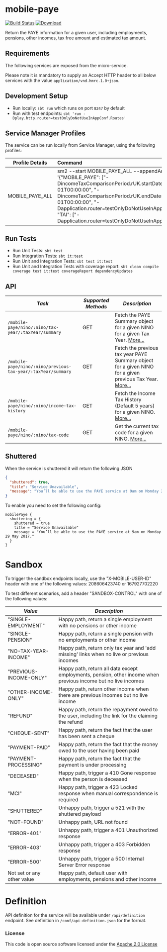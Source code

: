 mobile-paye
=============================================

[![Build Status](https://travis-ci.org/hmrc/mobile-paye.svg)](https://travis-ci.org/hmrc/mobile-paye) [ ![Download](https://api.bintray.com/packages/hmrc/releases/mobile-paye/images/download.svg) ](https://bintray.com/hmrc/releases/mobile-paye/_latestVersion)

Return the PAYE information for a given user, including employments, pensions, other incomes, tax free amount and
estimated tax amount.

Requirements
------------

The following services are exposed from the micro-service.

Please note it is mandatory to supply an Accept HTTP header to all below services with the
value ```application/vnd.hmrc.1.0+json```.

## Development Setup
- Run locally: `sbt run` which runs on port `8247` by default
- Run with test endpoints: `sbt 'run -Dplay.http.router=testOnlyDoNotUseInAppConf.Routes'`

##  Service Manager Profiles
The service can be run locally from Service Manager, using the following profiles:

| Profile Details                | Command                                                                                                                                                                                     |
|--------------------------------|:--------------------------------------------------------------------------------------------------------------------------------------------------------------------------------------------|
| MOBILE_PAYE_ALL                | sm2 --start MOBILE_PAYE_ALL --appendArgs '{"MOBILE_PAYE": ["-DincomeTaxComparisonPeriod.rUK.startDate=2021-01-01T00:00:00", "-DincomeTaxComparisonPeriod.rUK.endDate=2030-01-01T00:00:00", "-Dapplication.router=testOnlyDoNotUseInAppConf.Routes"], "TAI": ["-Dapplication.router=testOnlyDoNotUseInAppConf.Routes"]}'                                                                  |


## Run Tests
- Run Unit Tests:  `sbt test`
- Run Integration Tests: `sbt it:test`
- Run Unit and Integration Tests: `sbt test it:test`
- Run Unit and Integration Tests with coverage report: `sbt clean compile coverage test it:test coverageReport dependencyUpdates`

API
---

| *Task*                                                           | *Supported Methods* | *Description*                                                                                                                            |
|------------------------------------------------------------------|---------------------|------------------------------------------------------------------------------------------------------------------------------------------|
| ```/mobile-paye/nino/:nino/tax-year/:taxYear/summary```          | GET                 | Fetch the PAYE Summary object for a given NINO for a given Tax Year. [More...](docs/summary.md)                                          |
| ```/mobile-paye/nino/:nino/previous-tax-year/:taxYear/summary``` | GET                 | Fetch the previous tax year PAYE Summary object for a given NINO for a given previous Tax Year. [More...](docs/previous-year-summary.md) |
| ```/mobile-paye/nino/:nino/income-tax-history```                 | GET                 | Fetch the Income Tax History (Default 5 years) for a given NINO. [More...](docs/income-tax-history.md)                                   |
| ```/mobile-paye/nino/:nino/tax-code```                           | GET                 | Get the current tax code for a given NINO. [More...](docs/tax-code.md)                                                                   |

Shuttered
---------
When the service is shuttered it will return the following JSON

```json
{
  "shuttered": true,
  "title": "Service Unavailable",
  "message": "You’ll be able to use the PAYE service at 9am on Monday 29 May 2017."
}
```

To enable you need to set the following config:

```
mobilePaye {
  shuttering = {
    shuttered = true
    title = "Service Unavailable"
    message = "You’ll be able to use the PAYE service at 9am on Monday 29 May 2017."
  }
}
```

# Sandbox

To trigger the sandbox endpoints locally, use the "X-MOBILE-USER-ID" header with one of the following values:
208606423740 or 167927702220

To test different scenarios, add a header "SANDBOX-CONTROL" with one of the following values:

| *Value*                    | *Description*                                                                                                  |
|----------------------------|----------------------------------------------------------------------------------------------------------------|
| "SINGLE-EMPLOYMENT"        | Happy path, return a single employment with no pensions or other income                                        |
| "SINGLE-PENSION"           | Happy path, return a single pension with no employments or other income                                        |
| "NO-TAX-YEAR-INCOME"       | Happy path, return only tax year and 'add missing' links when no live or previous incomes                      | 
| "PREVIOUS-INCOME-ONLY"     | Happy path, return all data except employments, pension, other income when previous income but no live incomes | 
| "OTHER-INCOME-ONLY"        | Happy path, return other income when there are previous incomes but no live income                             | 
| "REFUND"                   | Happy path, return the repayment owed to the user, including the link for the claiming the refund              
| "CHEQUE-SENT"              | Happy path, return the fact that the user has been sent a cheque                                               
| "PAYMENT-PAID"             | Happy path, return the fact that the money owed to the user having been paid                                   
| "PAYMENT-PROCESSING"       | Happy path, return the fact that the payment is under processing                                               
| "DECEASED"                 | Happy path, trigger a 410 Gone response when the person is deceased                                            |
| "MCI"                      | Happy path, trigger a 423 Locked response when manual correspondence is required                               |
| "SHUTTERED"                | Unhappy path, trigger a 521 with the shuttered payload                                                         
| "NOT-FOUND"                | Unhappy path, URL not found                                                                                    |
| "ERROR-401"                | Unhappy path, trigger a 401 Unauthorized response                                                              |
| "ERROR-403"                | Unhappy path, trigger a 403 Forbidden response                                                                 |
| "ERROR-500"                | Unhappy path, trigger a 500 Internal Server Error response                                                     |
| Not set or any other value | Happy path, default user with employments, pensions and other income                                           |

# Definition

API definition for the service will be available under `/api/definition` endpoint.
See definition in `/conf/api-definition.json` for the format.

### License

This code is open source software licensed under
the [Apache 2.0 License]("http://www.apache.org/licenses/LICENSE-2.0.html")
